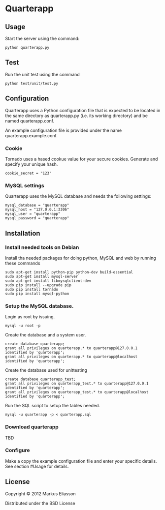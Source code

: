 # Quarterapp




## Usage

Start the server using the command: 

    python quarterapp.py


## Test

Run the unit test using the command

    python test/unit/test.py


## Configuration

Quarterapp uses a Python configuration file that is expected to be located
in the same directory as quarterapp.py (i.e. its working directory) and
be named quarterapp.conf.

An example configuration file is provided under the name quarterapp.example.conf.


### Cookie

Tornado uses a hased cookue value for your secure cookies. Generate and
specify your unique hash.

    cookie_secret = "123"


### MySQL settings

Quarterapp uses the MySQL database and needs the following settings:

    mysql_database = "quarterapp"
    mysql_host = "127.0.0.1:3306"
    mysql_user = "quarterapp"
    mysql_password = "quarterapp"


## Installation


### Install needed tools on Debian

Install tha needed packages for doing python, MySQL and web by running these commands

    sudo apt-get install python-pip python-dev build-essential
    sudo apt-get install mysql-server
    sudo apt-get install libmysqlclient-dev
    sudo pip install --upgrade pip
    sudo pip install tornado
    sudo pip install mysql-python


### Setup the MySQL database.

Login as root by issuing.

    mysql -u root -p

Create the database and a system user.

    create database quarterapp;
    grant all privileges on quarterapp.* to quarterapp@127.0.0.1 identified by 'quarterapp';
    grant all privileges on quarterapp.* to quarterapp@localhost identified by 'quarterapp';

Create the database used for unittesting

    create database quarterapp_test;
    grant all privileges on quarterapp_test.* to quarterapp@127.0.0.1 identified by 'quarterapp';
    grant all privileges on quarterapp_test.* to quarterapp@localhost identified by 'quarterapp';

Run the SQL script to setup the tables needed.

    mysql -u quarterapp -p < quarterapp.sql


### Download quarterapp

TBD


### Configure

Make a copy the example configuration file and enter your specific details. See section #Usage
for details.


## License

Copyright © 2012 Markus Eliasson

Distributed under the BSD License
